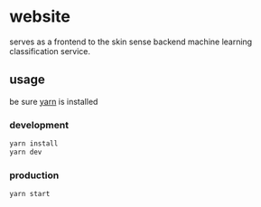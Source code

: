 # website

serves as a frontend to the skin sense backend machine learning classification service.

## usage

be sure [yarn](https://yarnpkg.com/en) is installed


### development

```sh
yarn install
yarn dev
```

### production

```sh
yarn start
```

